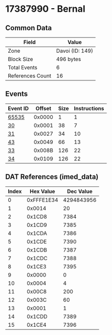 # 17387990 - Bernal

## Common Data

| Field            | Value           |
|------------------|-----------------|
| Zone             | Davoi (ID: 149) |
| Block Size       | 496 bytes       |
| Total Events     | 6               |
| References Count | 16              |

## Events

| Event ID            | Offset   |   Size |   Instructions |
|---------------------|----------|--------|----------------|
| [65535](./65535.md) | 0x0000   |      1 |              1 |
| [30](./30.md)       | 0x0001   |     38 |              7 |
| [31](./31.md)       | 0x0027   |     34 |             10 |
| [43](./43.md)       | 0x0049   |     66 |             13 |
| [33](./33.md)       | 0x008B   |    126 |             22 |
| [34](./34.md)       | 0x0109   |    126 |             22 |

## DAT References (imed_data)

|   Index | Hex Value   |   Dec Value |
|---------|-------------|-------------|
|       0 | 0xFFFE1E34  |  4294843956 |
|       1 | 0x0014      |          20 |
|       2 | 0x1CD8      |        7384 |
|       3 | 0x1CD9      |        7385 |
|       4 | 0x1CDA      |        7386 |
|       5 | 0x1CDE      |        7390 |
|       6 | 0x1CDB      |        7387 |
|       7 | 0x1CDC      |        7388 |
|       8 | 0x1CE3      |        7395 |
|       9 | 0x0000      |           0 |
|      10 | 0x0004      |           4 |
|      11 | 0x00C8      |         200 |
|      12 | 0x003C      |          60 |
|      13 | 0x0001      |           1 |
|      14 | 0x1CDD      |        7389 |
|      15 | 0x1CE4      |        7396 |
